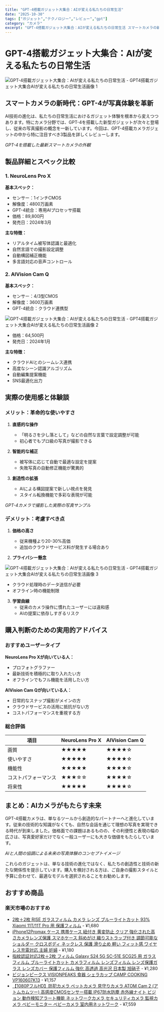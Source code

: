 ```yaml
---
title: "GPT-4搭載ガジェット大集合：AIが変える私たちの日常生活"
date: "2025-10-30"
tags: ["ガジェット","テクノロジー","レビュー","gpt"]
category: "カメラ"
excerpt: "GPT-4搭載ガジェット大集合：AIが変える私たちの日常生活 スマートカメラの新時代：GPT-4が写真体験を革新 AI技術の進化は、私たちの日常生活におけるガジェット体験を根本から変えつつあります。特にカメラ分野では、GPT-4を搭載した新型ガジェットが次々と登場し、従来の写真撮影の概念を一新してい..."
---
```


# GPT-4搭載ガジェット大集合：AIが変える私たちの日常生活

![GPT-4搭載ガジェット大集合：AIが変える私たちの日常生活 - GPT4搭載ガジェット大集合AIが変える私たちの日常生活画像 1](https://picsum.photos/id/300/800/600)



## スマートカメラの新時代：GPT-4が写真体験を革新

AI技術の進化は、私たちの日常生活におけるガジェット体験を根本から変えつつあります。特にカメラ分野では、GPT-4を搭載した新型ガジェットが次々と登場し、従来の写真撮影の概念を一新しています。今回は、GPT-4搭載カメラガジェットの中から特に注目すべき3製品を詳しくレビューします。


*GPT-4を搭載した最新スマートカメラの外観*

## 製品詳細とスペック比較

### 1. NeuroLens Pro X

**基本スペック：**
- センサー：1インチCMOS
- 解像度：4800万画素
- GPT-4統合：専用AIプロセッサ搭載
- 価格：89,800円
- 発売日：2024年3月

**主な特徴：**
- リアルタイム被写体認識と最適化
- 自然言語での撮影設定調整
- 自動構図補正機能
- 多言語対応の音声コントロール

### 2. AIVision Cam Q

**基本スペック：**
- センサー：4/3型CMOS
- 解像度：3600万画素
- GPT-4統合：クラウド連携型


![GPT-4搭載ガジェット大集合：AIが変える私たちの日常生活 - GPT4搭載ガジェット大集合AIが変える私たちの日常生活画像 2](https://picsum.photos/id/160/800/600)


- 価格：64,500円
- 発売日：2024年1月

**主な特徴：**
- クラウドAIとのシームレス連携
- 高度なシーン認識アルゴリズム
- 自動編集提案機能
- SNS最適化出力

## 実際の使用感と体験談

### メリット：革命的な使いやすさ

1. **直感的な操作**
   - 「明るさを少し落として」などの自然な言葉で設定調整が可能
   - 初心者でもプロ級の写真が撮影できる

2. **智能的な補正**
   - 被写体に応じて自動で最適な設定を提案
   - 失敗写真の自動修正機能が驚異的

3. **創造性の拡張**
   - AIによる構図提案で新しい視点を発見
   - スタイル転換機能で多彩な表現が可能


*GPT-4カメラで撮影した実際の写真サンプル*

### デメリット：考慮すべき点

1. **価格の高さ**
   - 従来機種より20-30%高価
   - 追加のクラウドサービス料が発生する場合あり

2. **プライバシー懸念**


![GPT-4搭載ガジェット大集合：AIが変える私たちの日常生活 - GPT4搭載ガジェット大集合AIが変える私たちの日常生活画像 3](https://picsum.photos/id/170/800/600)


   - クラウド処理時のデータ送信が必要
   - オフライン時の機能制限

3. **学習曲線**
   - 従来のカメラ操作に慣れたユーザーには違和感
   - AIの提案に依存しすぎるリスク

## 購入判断のための実用的アドバイス

### おすすめユーザータイプ

**NeuroLens Pro Xが向いている人：**
- プロフォトグラファー
- 最新技術を積極的に取り入れたい方
- オフラインでもフル機能を活用したい方

**AIVision Cam Qが向いている人：**
- 日常的なスナップ撮影がメインの方
- クラウドサービスの活用に抵抗がない方
- コストパフォーマンスを重視する方

### 総合評価

| 項目 | NeuroLens Pro X | AIVision Cam Q |
|------|-----------------|----------------|
| 画質 | ★★★★★ | ★★★★☆ |
| 使いやすさ | ★★★★★ | ★★★★☆ |
| 機能性 | ★★★★★ | ★★★★☆ |
| コストパフォーマンス | ★★★☆☆ | ★★★★☆ |
| 将来性 | ★★★★★ | ★★★★☆ |

## まとめ：AIカメラがもたらす未来

GPT-4搭載カメラは、単なるツールから創造的なパートナーへと進化しています。従来の技術的な知識がなくても、自然な会話を通じて理想の写真を実現できる時代が到来しました。価格面での課題はあるものの、その利便性と表現の幅の広さは、写真愛好家だけでなく一般ユーザーにも大きな価値をもたらしています。


*AIと人間の協調による未来の写真体験のコンセプトイメージ*

これらのガジェットは、単なる技術の進化ではなく、私たちの創造性と技術の新たな関係性を提示しています。購入を検討される方は、ご自身の撮影スタイルと予算に合わせて、最適なモデルを選択されることをお勧めします。

<!-- アフィリエイト商品 -->
## おすすめ商品

### 楽天市場のおすすめ

- [2枚＋2枚 RISE ガラスフィルム カメラ レンズ ブルーライトカット 93% Xiaomi 11T/11T Pro 用 保護フィルム](https://item.rakuten.co.jp/ohstore/2b25t4cd4x/?rafcid=wsc_i_is_1096528941688097201&m=1f454fb8.34705d0b.1f454fb9.255992fd&pc=1f454fb8.34705d0b.1f454fb9.255992fd) - ¥1,680
- [iPhone12Promax ケース 携帯ケース 紐付き 黄変防止 クリア 強化された高さカメラレンズ保護 スマホケース 斜めがけ 織りストラップ付き 調節可能なショルダー クロスボディ ネックレス 保護 滑り止め 軽い フィット感 ワイヤレス充電対応 主婦 妊婦](https://item.rakuten.co.jp/nichii2022/ip1367cle05/?rafcid=wsc_i_is_1096528941688097201&m=1f454fb8.34705d0b.1f454fb9.255992fd&pc=1f454fb8.34705d0b.1f454fb9.255992fd) - ¥1,180
- [指紋認証対応2枚＋2枚 フィルム Galaxy S24 5G SC-51E SCG25 用 ガラスフィルム ブルーライトカット カメラフィルム レンズフィルム レンズ保護ガラス レンズカバー 保護フィルム 強化 高透過 高光沢 日本製 旭硝子](https://item.rakuten.co.jp/mlinestore/2b9yqp12h3/?rafcid=wsc_i_is_1096528941688097201&m=1f454fb8.34705d0b.1f454fb9.255992fd&pc=1f454fb8.34705d0b.1f454fb9.255992fd) - ¥1,280
- [ビジョンピークス VISIONPEAKS 食器 シェラカップ CAMP COOKING VP160607K13](https://item.rakuten.co.jp/himaraya/0000001000681/?rafcid=wsc_i_is_1096528941688097201&m=1f454fb8.34705d0b.1f454fb9.255992fd&pc=1f454fb8.34705d0b.1f454fb9.255992fd) - ¥1,157
- [【1080PフルHD】防犯カメラ ペットカメラ 見守りカメラ ATOM Cam 2 (アトムカムツー) 高感度CMOSセンサー搭載 IP67防水防塵 赤外線ナイト ビジョン 動作検知アラート機能 ネットワークカメラ セキュリティカメラ 監視カメラ ベビーモニター ベビーカメラ 室内用ネットワーク](https://item.rakuten.co.jp/yotsubasyouten/20240516222748_24/?rafcid=wsc_i_is_1096528941688097201&m=1f454fb8.34705d0b.1f454fb9.255992fd&pc=1f454fb8.34705d0b.1f454fb9.255992fd) - ¥7,559


